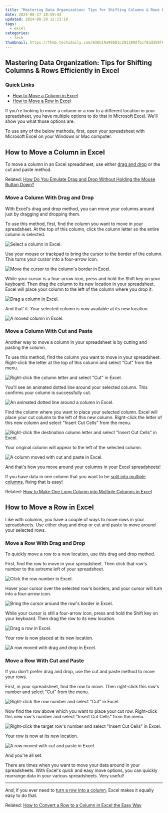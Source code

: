 ```yaml
---
title: "Mastering Data Organization: Tips for Shifting Columns & Rows Efficiently in Excel"
date: 2024-08-27 18:59:43
updated: 2024-08-29 12:13:18
tags:
  - excel
categories:
  - tech
thumbnail: https://thmb.techidaily.com/836b19a99b81c291189dfbcf8add59f634c1fb8aacdfd70319b10cdaec65e638.jpg
---
```


## Mastering Data Organization: Tips for Shifting Columns & Rows Efficiently in Excel

### Quick Links

* [How to Move a Column in Excel](https://review-topics.techidaily.com/how-to-transfer-whatsapp-from-iphone-11-to-other-iphone-14-pro-devices-drfone-by-drfone-transfer-whatsapp-from-ios-transfer-whatsapp-from-ios/)
* [How to Move a Row in Excel](https://youtube-stream.techidaily.com/from-visionary-to-victory-channel-command-school-for-2024/)

 If you're looking to move a column or a row to a different location in your spreadsheet, you have multiple options to do that in Microsoft Excel. We'll show you what those options are.

 To use any of the below methods, first, open your spreadsheet with Microsoft Excel on your Windows or Mac computer.

##  How to Move a Column in Excel

 To move a column in an Excel spreadsheet, use either [drag and drop](https://extra-resources.techidaily.com/mastering-complex-video-effects-and-transitions-in-gopro-studio/) or the cut and paste method.

Related: [How Do You Emulate Drag and Drop Without Holding the Mouse Button Down?](https://extra-resources.techidaily.com/mastering-complex-video-effects-and-transitions-in-gopro-studio/) 

###  Move a Column With Drag and Drop

 With Excel's drag and drop method, you can move your columns around just by dragging and dropping them.

 To use this method, first, find the column you want to move in your spreadsheet. At the top of this column, click the column letter so the entire column is selected.

![Select a column in Excel.](https://static1.howtogeekimages.com/wordpress/wp-content/uploads/2021/09/1-select-column.png) 

 Use your mouse or trackpad to bring the cursor to the border of the column. This turns your cursor into a four-arrow icon.

![Move the cursor to the column's border in Excel.](https://static1.howtogeekimages.com/wordpress/wp-content/uploads/2021/09/2-column-border.png) 

 While your cursor is a four-arrow icon, press and hold the Shift key on your keyboard. Then drag the column to its new location in your spreadsheet. Excel will place your column to the left of the column where you drop it.

![Drag a column in Excel.](https://static1.howtogeekimages.com/wordpress/wp-content/uploads/2021/09/3-move-column-excel.png) 

 And that' it. Your selected column is now available at its new location.

![A moved column in Excel.](https://static1.howtogeekimages.com/wordpress/wp-content/uploads/2021/09/4-column-moved-excel.png) 

###  Move a Column With Cut and Paste

 Another way to move a column in your spreadsheet is by cutting and pasting the column.

 To use this method, find the column you want to move in your spreadsheet. Right-click the letter at the top of this column and select "Cut" from the menu.

![Right-click the column letter and select "Cut" in Excel.](https://static1.howtogeekimages.com/wordpress/wp-content/uploads/2021/09/5-cut-column.png) 

 You'll see an animated dotted line around your selected column. This confirms your column is successfully cut.

![An animated dotted line around a column in Excel.](https://static1.howtogeekimages.com/wordpress/wp-content/uploads/2021/09/6-dotted-line-column.png) 

 Find the column where you want to place your selected column. Excel will place your cut column to the left of this new column. Right-click the letter of this new column and select "Insert Cut Cells" from the menu.

![Right-click the destination column letter and select "Insert Cut Cells" in Excel.](https://static1.howtogeekimages.com/wordpress/wp-content/uploads/2021/09/7-insert-cut-column.png) 

 Your original column will appear to the left of the selected column.

![A column moved with cut and paste in Excel.](https://static1.howtogeekimages.com/wordpress/wp-content/uploads/2021/09/8-cut-column-inserted.png) 

 And that's how you move around your columns in your Excel spreadsheets!

 If you have data in one column that you want to be [split into multiple columns](https://tiktok-clips.techidaily.com/2024-approved-speeding-up-tiktok-videos-made-simple/), fixing that is easy!

Related: [How to Make One Long Column into Multiple Columns in Excel](https://tiktok-clips.techidaily.com/2024-approved-speeding-up-tiktok-videos-made-simple/) 

##  How to Move a Row in Excel

 Like with columns, you have a couple of ways to move rows in your spreadsheets. Use either drag and drop or cut and paste to move around your selected rows.

###  Move a Row With Drag and Drop

 To quickly move a row to a new location, use this drag and drop method.

 First, find the row to move in your spreadsheet. Then click that row's number to the extreme left of your spreadsheet.

![Click the row number in Excel.](https://static1.howtogeekimages.com/wordpress/wp-content/uploads/2021/09/9-select-row.png) 

 Hover your cursor over the selected row's borders, and your cursor will turn into a four-arrow icon.

![Bring the cursor around the row's border in Excel.](https://static1.howtogeekimages.com/wordpress/wp-content/uploads/2021/09/10-row-border.png) 

 While your cursor is still a four-arrow icon, press and hold the Shift key on your keyboard. Then drag the row to its new location.

![Drag a row in Excel.](https://static1.howtogeekimages.com/wordpress/wp-content/uploads/2021/09/11-move-row-excel.png) 

 Your row is now placed at its new location.

![A row moved with drag and drop in Excel.](https://static1.howtogeekimages.com/wordpress/wp-content/uploads/2021/09/12-row-moved-excel.png) 

###  Move a Row With Cut and Paste

 If you don't prefer drag and drop, use the cut and paste method to move your rows.

 First, in your spreadsheet, find the row to move. Then right-click this row's number and select "Cut" from the menu.

![Right-click the row number and select "Cut" in Excel.](https://static1.howtogeekimages.com/wordpress/wp-content/uploads/2021/09/13-cut-row.png) 

 Now find the row above which you want to place your cut row. Right-click this new row's number and select "Insert Cut Cells" from the menu.

![Right-click the target row's number and select "Insert Cut Cells" in Excel.](https://static1.howtogeekimages.com/wordpress/wp-content/uploads/2021/09/14-insert-cut-row.png) 

 Your row is now at its new location.

![A row moved with cut and paste in Excel.](https://static1.howtogeekimages.com/wordpress/wp-content/uploads/2021/09/15-cut-row-inserted.png) 

 And you're all set.

 There are times when you want to move your data around in your spreadsheets. With Excel's quick and easy move options, you can quickly rearrange data in your various spreadsheets. Very useful!

---

 And, if you ever need to [turn a row into a column](https://some-skills.techidaily.com/updated-transition-to-hdr-a-step-forward-in-high-quality-video/), Excel makes it equally easy to do that.

Related: [How to Convert a Row to a Column in Excel the Easy Way](https://some-skills.techidaily.com/updated-transition-to-hdr-a-step-forward-in-high-quality-video/)

<ins class="adsbygoogle"
     style="display:block"
     data-ad-format="autorelaxed"
     data-ad-client="ca-pub-7571918770474297"
     data-ad-slot="1223367746"></ins>



<ins class="adsbygoogle"
     style="display:block"
     data-ad-client="ca-pub-7571918770474297"
     data-ad-slot="8358498916"
     data-ad-format="auto"
     data-full-width-responsive="true"></ins>
